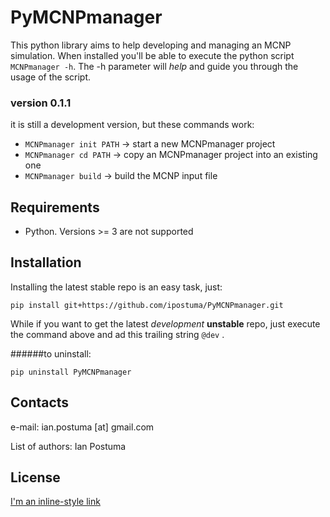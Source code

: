 # PyMCNPmanager

This python library aims to help developing and managing an MCNP simulation. When
installed you'll be able to execute the python script ```MCNPmanager -h```. The -h
parameter will *help* and guide you through the usage of the script.

### version 0.1.1
it is still a development version, but these commands work:

+ ```MCNPmanager init PATH``` -> start a new MCNPmanager project
+ ```MCNPmanager cd PATH``` -> copy an MCNPmanager project into an existing one
+ ```MCNPmanager build``` -> build the MCNP input file

Requirements
------------

+ Python. Versions >= 3 are not supported

Installation
------------

Installing the latest stable repo is an easy task, just:

```
pip install git+https://github.com/ipostuma/PyMCNPmanager.git
```

While if you want to get the latest *development* **unstable** repo, just execute
the command above and ad this trailing string ```@dev``` .

######to uninstall:

```
pip uninstall PyMCNPmanager
```

Contacts
--------
e-mail: ian.postuma [аt] gmail.com

List of authors: Ian Postuma

License
-------
[I'm an inline-style link](https://github.com/ipostuma/PyMCNPmanager/blob/master/LICENSE)
